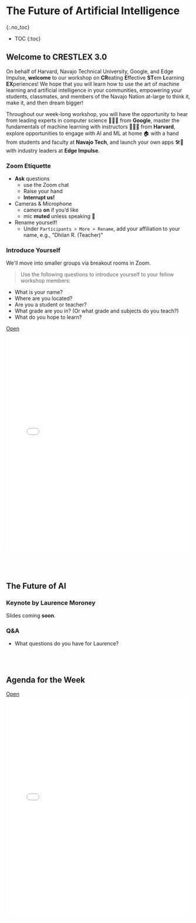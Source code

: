 # The Future of Artificial Intelligence
{:.no_toc}

* TOC
{:toc}

## Welcome to CRESTLEX 3.0

On behalf of Harvard, Navajo Technical University, Google, and Edge Impulse, **welcome** to our workshop on **CR**eating **E**ffective **ST**em **L**earning **EX**periences!  We hope that you will learn how to use the art of machine learning and artificial intelligence in your communities, empowering your students, classmates, and members of the Navajo Nation at-large to think it, make it, and then dream bigger!

Throughout our week-long workshop, you will have the opportunity to hear from leading experts in computer science 👩🏻‍💻 from **Google**, master the fundamentals of machine learning with instructors 👨🏾‍🏫 from **Harvard**, explore opportunities to engage with AI and ML at home 🏠 with a hand from students and faculty at **Navajo Tech**, and launch your own apps 🛠🚀 with industry leaders at **Edge Impulse**.

### Zoom Etiquette
- **Ask** questions
  - use the Zoom chat
  - Raise your hand
  - **Interrupt us!**
- Cameras & Microphone
  - camera **on** if you’d like
  - mic **muted** unless speaking 🎤
- Rename yourself!
  - Under `Participants > More > Rename`, add your affiliation to your name, e.g., "Dhilan R. (Teacher)"

### Introduce Yourself
We'll move into smaller groups via breakout rooms in Zoom.  

> Use the following questions to introduce yourself to your fellow workshop members:
+ What is your name?
+ Where are you located?
+ Are you a student or teacher?
+ What grade are you in? (Or what grade and subjects do you teach?)
+ What do you hope to learn?

<a class="d-block mb-1 small text-end text-muted" href="{{'/schedule/1/future/welcome.pdf' | relative_url }}" target="_blank">
    Open
    <i class="fas fa-external-link-alt ms-1"></i>
</a>
<div class="border border-1 border-dark ratio ratio-85x110 mt-1">
    <iframe id="pdf-js-viewer" src="{{ site.baseurl }}/web/viewer.html?file={{'/schedule/1/future/welcome.pdf' | relative_url }}" title="webviewer" frameborder="0" width="500" height="600"></iframe>
</div>

<!-- <iframe title="Tools" src="{{'/schedule/1/future/welcome.pdf' | relative_url }}" width="100%" height="800px" marginwidth="0" marginheight="0" frameborder="1" scrolling="auto"></iframe> -->

<br><br>

## The Future of AI
### Keynote by Laurence Moroney

<div class="message">
Slides coming <b>soon</b>.
</div>

### Q&A
+ What questions do you have for Laurence?

<!-- <a class="d-block mb-1 small text-end text-muted" href="{{'/schedule/1/future/future.pdf' | relative_url }}" target="_blank">
    Open
    <i class="fas fa-external-link-alt ms-1"></i>
</a>
<div class="border border-1 border-dark ratio ratio-85x110 mt-1">
    <iframe id="pdf-js-viewer" src="{{ site.baseurl }}/web/viewer.html?file={{'/schedule/1/future/future.pdf' | relative_url }}" title="webviewer" frameborder="0" width="500" height="600"></iframe>
</div> -->

<!-- <iframe title="Tools" src="{{'/schedule/1/future/future.pdf' | relative_url }}" width="100%" height="800px" marginwidth="0" marginheight="0" frameborder="1" scrolling="auto"></iframe> -->

<br><br>

## Agenda for the Week

<a class="d-block mb-1 small text-end text-muted" href="{{'/schedule/1/future/agenda.pdf' | relative_url }}" target="_blank">
    Open
    <i class="fas fa-external-link-alt ms-1"></i>
</a>
<div class="border border-1 border-dark ratio ratio-85x110 mt-1">
    <iframe id="pdf-js-viewer" src="{{ site.baseurl }}/web/viewer.html?file={{'/schedule/1/future/agenda.pdf' | relative_url }}" title="webviewer" frameborder="0" width="500" height="600"></iframe>
</div>
<!-- <iframe title="Tools" src="{{'/schedule/1/future/agenda.pdf' | relative_url }}" width="100%" height="800px" marginwidth="0" marginheight="0" frameborder="1" scrolling="auto"></iframe> -->